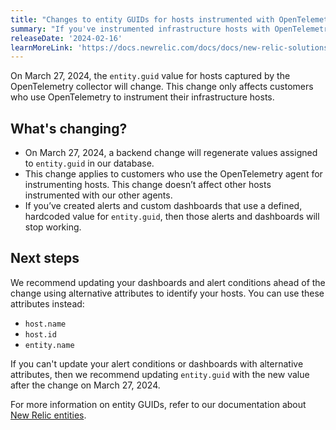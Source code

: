 ```yaml
---
title: "Changes to entity GUIDs for hosts instrumented with OpenTelemetry"
summary: "If you've instrumented infrastructure hosts with OpenTelemetry, you will need to update your host GUIDs to avoid breaking changes to your alerts and dashboards"
releaseDate: '2024-02-16'
learnMoreLink: 'https://docs.newrelic.com/docs/docs/new-relic-solutions/new-relic-one/core-concepts/what-entiy-new-relic'
---
```


On March 27, 2024, the `entity.guid` value for hosts captured by the OpenTelemetry collector will change. This change only affects customers who use OpenTelemetry to instrument their infrastructure hosts. 

## What's changing?

* On March 27, 2024, a backend change will regenerate values assigned to `entity.guid` in our database.
* This change applies to customers who use the OpenTelemetry agent for instrumenting hosts. This change doesn’t affect other hosts instrumented with our other agents.
* If you’ve created alerts and custom dashboards that use a defined, hardcoded value for `entity.guid`, then those alerts and dashboards will stop working.

## Next steps

We recommend updating your dashboards and alert conditions ahead of the change using alternative attributes to identify your hosts. You can use these attributes instead: 

* `host.name`
* `host.id` 
* `entity.name`

If you can't update your alert conditions or dashboards with alternative attributes, then we recommend updating `entity.guid` with the new value after the change on March 27, 2024.

For more information on entity GUIDs, refer to our documentation about [New Relic entities](/docs/new-relic-solutions/new-relic-one/core-concepts/what-entiy-new-relic). 
